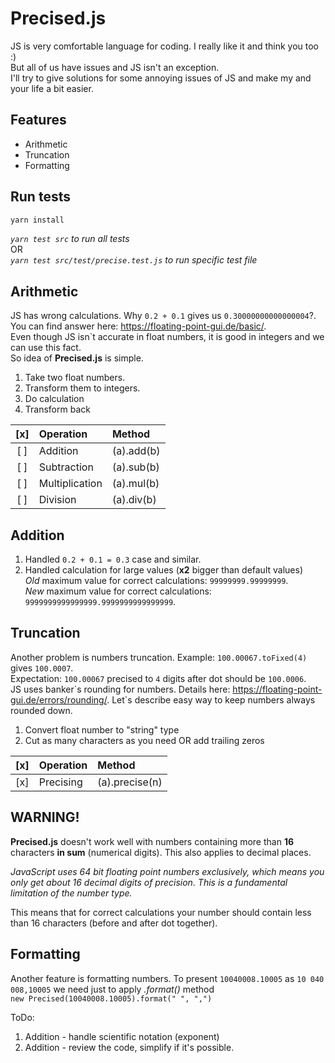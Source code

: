 Precised.js
======

JS is very comfortable language for coding. I really like it and think you too :)  
But all of us have issues and JS isn\'t an exception.  
I\'ll try to give solutions for some annoying issues of JS and make my and your life a bit easier.  

Features
---

- Arithmetic
- Truncation
- Formatting

Run tests
---

```sh
yarn install  
```
_`yarn test src` to run all tests_  
OR  
_`yarn test src/test/precise.test.js` to run specific test file_  
  
Arithmetic
---
JS has wrong calculations. Why `0.2 + 0.1` gives us `0.30000000000000004`?.  
You can find answer here: https://floating-point-gui.de/basic/.  
Even though JS isn\`t accurate in float numbers, it is good in integers and we can use this fact.  
So idea of **Precised.js** is simple.  
1. Take two float numbers.
2. Transform them to integers.
3. Do calculation
4. Transform back  

| [x] |    Operation   |   Method   |
|:---:|:---------------|:-----------|
| [ ] | Addition       | (a).add(b) |
| [ ] | Subtraction    | (a).sub(b) |
| [ ] | Multiplication | (a).mul(b) |
| [ ] | Division       | (a).div(b) |

Addition   
---
   
1. Handled `0.2 + 0.1 = 0.3` case and similar.   
2. Handled calculation for large values (**x2** bigger than default values)   
   *Old* maximum value for correct calculations: `99999999.99999999`.    
   *New* maximum value for correct calculations: `9999999999999999.9999999999999999`.   
   
Truncation
---
Another problem is numbers truncation. Example: `100.00067.toFixed(4)` gives `100.0007`.  
Expectation: `100.00067` precised to `4` digits after dot should be `100.0006`.  
JS uses banker\`s rounding for numbers. Details here: https://floating-point-gui.de/errors/rounding/.
Let`s describe easy way to keep numbers always rounded down.
1. Convert float number to "string" type
2. Cut as many characters as you need OR add trailing zeros  
  
| [x] |   Operation   |     Method     |
|:---:|:--------------|:---------------|
| [x] | Precising     | (a).precise(n) | 
  
WARNING!
---
**Precised.js** doesn\'t work well with numbers containing more than **16** characters **in sum** (numerical digits). This also applies to decimal places.  
  
*JavaScript uses 64 bit floating point numbers exclusively, which means you only get about 16 decimal digits of precision. This is a fundamental limitation of the number type.*  
  
This means that for correct calculations your number should contain less than 16 characters (before and after dot together).  

Formatting
---
Another feature is formatting numbers. To present ```10040008.10005``` as ```10 040 008,10005``` we need just to apply *.format()* method  
```new Precised(10040008.10005).format(" ", ",")```  
   
ToDo:   
1. Addition - handle scientific notation (exponent)
2. Addition - review the code, simplify if it's possible.
